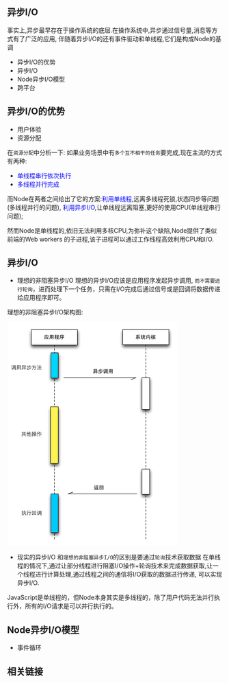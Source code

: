 ## 异步I/O

事实上,异步最早存在于操作系统的底层.在操作系统中,异步通过信号量,消息等方式有了广泛的应用,
伴随着异步I/O的还有事件驱动和单线程,它们是构成Node的基调

* 异步I/O的优势
* 异步I/O
* Node异步I/O模型
* 跨平台

## 异步I/O的优势

* 用户体验
* 资源分配

在`资源分配`中分析一下:
如果业务场景中有`多个互不相干的任务`要完成,现在主流的方式有两种:

* <span style="color:blue">单线程串行依次执行</span>
* <span style="color:blue">多线程并行完成</span>

而Node在两者之间给出了它的方案:<span style="color:blue">利用单线程</span>,远离多线程死锁,状态同步等问题(多线程并行的问题),
<span style="color:blue">利用异步I/O</span>,让单线程远离阻塞,更好的使用CPU(单线程串行问题);

然而Node是单线程的,依旧无法利用多核CPU,为弥补这个缺陷,Node提供了类似前端的Web workers
的子进程,该子进程可以通过工作线程高效利用CPU和I/O.

## 异步I/O

* 理想的非阻塞异步I/O
理想的异步I/O应该是应用程序发起异步调用, `而不需要进行轮询`，进而处理下一个任务，只需在I/O完成后通过信号或是回调将数据传递给应用程序即可。

理想的非阻塞异步I/O架构图:

![理想的异步I-O模型.png](https://github.com/WenNingZhang/learnNode/blob/master/README/picture/理想的异步I-O模型.png?raw=true)

* 现实的异步I/O
和`理想的非阻塞异步I/O`的区别是要通过`轮询`技术获取数据
在单线程的情况下,通过让部分线程进行阻塞I/O操作+轮询技术来完成数据获取,让一个线程进行计算处理,通过线程之间的通信将I/O获取的数据进行传递,
可以实现异步I/O.

JavaScript是单线程的，但Node本身其实是多线程的，除了用户代码无法并行执行外，所有的I/O请求是可以并行执行的。

## Node异步I/O模型

* 事件循环



## 相关链接

